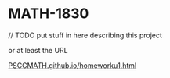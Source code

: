 # MATH-1830
// TODO put stuff in here describing this project

or at least the URL

[PSCCMATH.github.io/homeworku1.html](PSCCMATH.github.io/homeworku1.html)
